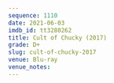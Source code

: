 ```yaml
---
sequence: 1110
date: 2021-06-03
imdb_id: tt3280262
title: Cult of Chucky (2017)
grade: D+
slug: cult-of-chucky-2017
venue: Blu-ray
venue_notes:
---
```


